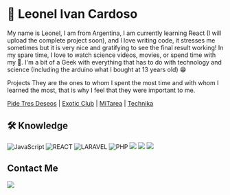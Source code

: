 # 🤖 Leonel Ivan Cardoso

<p> My name is Leonel, I am from Argentina, I am currently learning React (I will upload the complete project soon), and I love writing code, it stresses me sometimes but it is very nice and gratifying to see the final result working! In my spare time, I love to watch science videos, movies, or spend time with my 🐶. I'm a bit of a Geek with everything that has to do with technology and science (Including the arduino what I bought at 13 years old) 😁 </p>

Projects
They are the ones to whom I spent the most time and with whom I learned the most, that is why I feel that they were important to me.
<div align="left">
<a href="https://github.com/LeonelIvann/Coder-House-Final-Project">Pide Tres Deseos</a> | <a href="https://github.com/LeonelIvann/Exotic_Club">Exotic Club</a> | <a href="https://github.com/LeonelIvann/MiTarea">MiTarea</a> | <a href="https://github.com/LeonelIvann/Technika-Store">Technika</a>
</div>

## 🛠️ Knowledge
<div display="flex">
<img alt="JavaScript" src="https://img.shields.io/badge/JavaScript-F7DF1E?style=for-the-badge&logo=javascript&logoColor=black"/>
<img alt="REACT" src="https://img.shields.io/badge/React-20232A?style=for-the-badge&logo=react&logoColor=61DAFB"/>
<img alt="LARAVEL" src="https://img.shields.io/badge/Laravel-FF2D20?style=for-the-badge&logo=laravel&logoColor=white"/>
<img alt="PHP" src="https://img.shields.io/badge/PHP-%23777BB4.svg?logo=php&logoColor=white"/>
<img src="https://img.shields.io/badge/HTML-239120?style=for-the-badge&logo=html5&logoColor=white"/>
<img src="https://img.shields.io/badge/CSS3-1572B6?style=for-the-badge&logo=css3&logoColor=white"/>
<img src="https://img.shields.io/badge/Sass-CC6699?style=for-the-badge&logo=sass&logoColor=white"/>
</div>

## Contact Me

<a href="https://www.linkedin.com/in/leonelivan/"><img src="https://img.shields.io/badge/LinkedIn-0077B5?style=for-the-badge&logo=linkedin&logoColor=white"></a>
